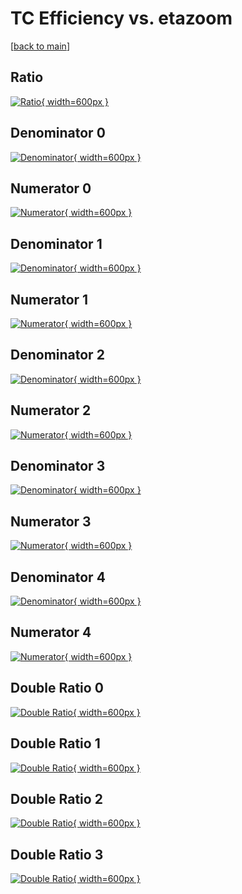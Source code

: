 # TC Efficiency vs. etazoom

[[back to main](./)]



## Ratio

[![Ratio](../mtv/var/TC_vtr_321_1_eff_etazoom.png){ width=600px }](../mtv/var/TC_vtr_321_1_eff_etazoom.pdf)

## Denominator 0

[![Denominator](../mtv/den/TC_vtr_321_1_eff_etazoom_den0.png){ width=600px }](../mtv/den/TC_vtr_321_1_eff_etazoom_den0.pdf)

## Numerator 0

[![Numerator](../mtv/num/TC_vtr_321_1_eff_etazoom_num0.png){ width=600px }](../mtv/num/TC_vtr_321_1_eff_etazoom_num0.pdf)

## Denominator 1

[![Denominator](../mtv/den/TC_vtr_321_1_eff_etazoom_den1.png){ width=600px }](../mtv/den/TC_vtr_321_1_eff_etazoom_den1.pdf)

## Numerator 1

[![Numerator](../mtv/num/TC_vtr_321_1_eff_etazoom_num1.png){ width=600px }](../mtv/num/TC_vtr_321_1_eff_etazoom_num1.pdf)

## Denominator 2

[![Denominator](../mtv/den/TC_vtr_321_1_eff_etazoom_den2.png){ width=600px }](../mtv/den/TC_vtr_321_1_eff_etazoom_den2.pdf)

## Numerator 2

[![Numerator](../mtv/num/TC_vtr_321_1_eff_etazoom_num2.png){ width=600px }](../mtv/num/TC_vtr_321_1_eff_etazoom_num2.pdf)

## Denominator 3

[![Denominator](../mtv/den/TC_vtr_321_1_eff_etazoom_den3.png){ width=600px }](../mtv/den/TC_vtr_321_1_eff_etazoom_den3.pdf)

## Numerator 3

[![Numerator](../mtv/num/TC_vtr_321_1_eff_etazoom_num3.png){ width=600px }](../mtv/num/TC_vtr_321_1_eff_etazoom_num3.pdf)

## Denominator 4

[![Denominator](../mtv/den/TC_vtr_321_1_eff_etazoom_den4.png){ width=600px }](../mtv/den/TC_vtr_321_1_eff_etazoom_den4.pdf)

## Numerator 4

[![Numerator](../mtv/num/TC_vtr_321_1_eff_etazoom_num4.png){ width=600px }](../mtv/num/TC_vtr_321_1_eff_etazoom_num4.pdf)

## Double Ratio 0

[![Double Ratio](../mtv/ratio/TC_vtr_321_1_eff_etazoom_ratio0.png){ width=600px }](../mtv/ratio/TC_vtr_321_1_eff_etazoom_ratio0.pdf)

## Double Ratio 1

[![Double Ratio](../mtv/ratio/TC_vtr_321_1_eff_etazoom_ratio1.png){ width=600px }](../mtv/ratio/TC_vtr_321_1_eff_etazoom_ratio1.pdf)

## Double Ratio 2

[![Double Ratio](../mtv/ratio/TC_vtr_321_1_eff_etazoom_ratio2.png){ width=600px }](../mtv/ratio/TC_vtr_321_1_eff_etazoom_ratio2.pdf)

## Double Ratio 3

[![Double Ratio](../mtv/ratio/TC_vtr_321_1_eff_etazoom_ratio3.png){ width=600px }](../mtv/ratio/TC_vtr_321_1_eff_etazoom_ratio3.pdf)

